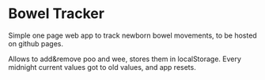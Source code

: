 # Bowel Tracker

Simple one page web app to track newborn bowel movements, to be hosted on github pages.

Allows to add&remove poo and wee, stores them in localStorage. Every midnight current values got to old values, and app resets.